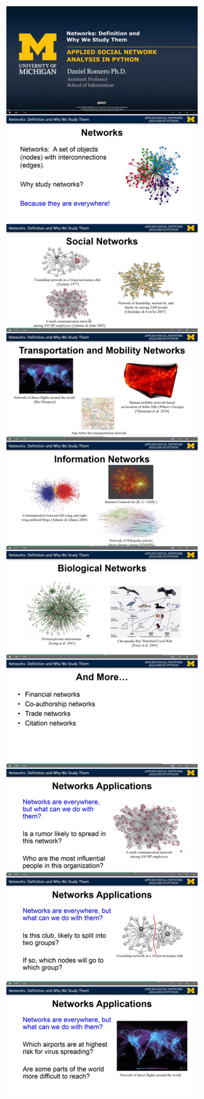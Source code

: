 <img src='../images/1.png' />
<img src='../images/2.png' />
<img src='../images/3.png' />
<img src='../images/4.png' />
<img src='../images/5.png' />
<img src='../images/6.png' />
<img src='../images/7.png' />
<img src='../images/8.png' />
<img src='../images/9.png' />
<img src='../images/10.png' />
